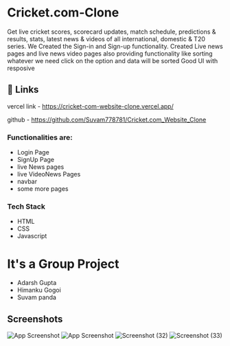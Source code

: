 
# Cricket.com-Clone

Get live cricket scores, scorecard updates, match schedule, predictions & results, stats, latest news & videos of all international, domestic & T20 series. We Created the Sign-in and Sign-up functionality.
Created Live news pages and live news video pages also providing functionality like sorting whatever we need click on the option and data will be sorted
Good UI with resposive



## 🔗 Links
vercel link - https://cricket-com-website-clone.vercel.app/

github - https://github.com/Suvam778781/Cricket.com_Website_Clone



### Functionalities are:

* Login Page
* SignUp Page
* live News pages
* live VideoNews Pages
* navbar
* some more pages


### Tech Stack

* HTML
* CSS
* Javascript 

# It's a Group Project 

 * Adarsh Gupta
 * Himanku Gogoi
 * Suvam panda



## Screenshots

![App Screenshot](https://i.ibb.co/s94tLx5/2023-02-28-1.png?raw=true)
![App Screenshot](https://i.ibb.co/mhLztQk/2023-02-28-2.png?raw=true)
![Screenshot (32)](https://i.ibb.co/W3drTvN/2023-02-28-4.png?raw=true)
![Screenshot (33)](https://i.ibb.co/QjkbFqq/2023-02-28-5.png?raw=true)






